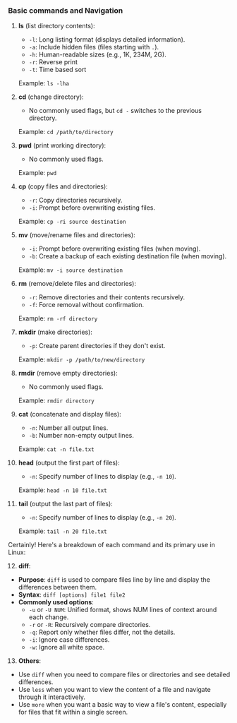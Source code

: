 ### Basic commands and Navigation  

1. **ls** (list directory contents):
   - `-l`: Long listing format (displays detailed information).
   - `-a`: Include hidden files (files starting with `.`).
   - `-h`: Human-readable sizes (e.g., 1K, 234M, 2G).
   - `-r`: Reverse print
   - `-t`: Time based sort

   Example: `ls -lha`

2. **cd** (change directory):
   - No commonly used flags, but `cd -` switches to the previous directory.
     
   Example: `cd /path/to/directory`

3. **pwd** (print working directory):
   - No commonly used flags.

   Example: `pwd`

4. **cp** (copy files and directories):
   - `-r`: Copy directories recursively.
   - `-i`: Prompt before overwriting existing files.

   Example: `cp -ri source destination`

5. **mv** (move/rename files and directories):
   - `-i`: Prompt before overwriting existing files (when moving).
   - `-b`: Create a backup of each existing destination file (when moving).

   Example: `mv -i source destination`

6. **rm** (remove/delete files and directories):
   - `-r`: Remove directories and their contents recursively.
   - `-f`: Force removal without confirmation.

   Example: `rm -rf directory`

7. **mkdir** (make directories):
   - `-p`: Create parent directories if they don't exist.

   Example: `mkdir -p /path/to/new/directory`

8. **rmdir** (remove empty directories):
   - No commonly used flags.

   Example: `rmdir directory`

9. **cat** (concatenate and display files):
   - `-n`: Number all output lines.
   - `-b`: Number non-empty output lines.

   Example: `cat -n file.txt`

10. **head** (output the first part of files):
    - `-n`: Specify number of lines to display (e.g., `-n 10`).

    Example: `head -n 10 file.txt`

11. **tail** (output the last part of files):
    - `-n`: Specify number of lines to display (e.g., `-n 20`).

    Example: `tail -n 20 file.txt`

Certainly! Here's a breakdown of each command and its primary use in Linux:

12. **diff**:
   - **Purpose**: `diff` is used to compare files line by line and display the differences between them.
   - **Syntax**: `diff [options] file1 file2`
   - **Commonly used options**:
     - `-u` or `-U NUM`: Unified format, shows NUM lines of context around each change.
     - `-r` or `-R`: Recursively compare directories.
     - `-q`: Report only whether files differ, not the details.
     - `-i`: Ignore case differences.
     - `-w`: Ignore all white space.
       

13. **Others**:
  - Use `diff` when you need to compare files or directories and see detailed differences.
  - Use `less` when you want to view the content of a file and navigate through it interactively.
  - Use `more` when you want a basic way to view a file's content, especially for files that fit within a single screen.

